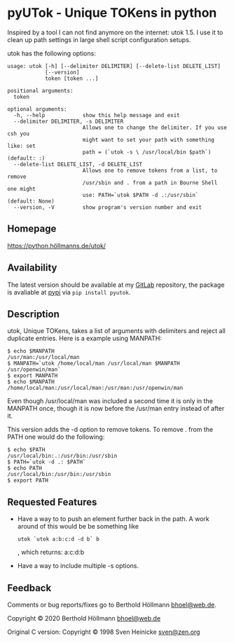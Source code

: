 # pyUTok - Unique TOKens in python

Inspired by a tool I can not find anymore on the internet: utok 1.5. I
use it to clean up path settings in large shell script configuration
setups.

utok has the following options:

```plaintext
usage: utok [-h] [--delimiter DELIMITER] [--delete-list DELETE_LIST]
            [--version]
            token [token ...]

positional arguments:
  token

optional arguments:
  -h, --help            show this help message and exit
  --delimiter DELIMITER, -s DELIMITER
                        Allows one to change the delimiter. If you use csh you
                        might want to set your path with something like: set
                        path = (`utok -s \ /usr/local/bin $path`) (default: :)
  --delete-list DELETE_LIST, -d DELETE_LIST
                        Allows one to remove tokens from a list, to remove
                        /usr/sbin and . from a path in Bourne Shell one might
                        use: PATH=`utok $PATH -d .:/usr/sbin` (default: None)
  --version, -V         show program's version number and exit
```

## Homepage

<https://python.höllmanns.de/utok/>

## Availability

The latest version should be available at my
[GitLab](https://gitlab.com/berhoel/python/pyutok) repository, the
package is avaliable at [pypi](https://pypi.org/project/pyutok/) via
`pip install pyutok`.

## Description

utok, Unique TOKens, takes a list of arguments with delimiters and
reject all duplicate entries. Here is a example using MANPATH:

```console
$ echo $MANPATH
/usr/man:/usr/local/man
$ MANPATH=`utok /home/local/man /usr/local/man $MANPATH /usr/openwin/man`
$ export MANPATH
$ echo $MANPATH
/home/local/man:/usr/local/man:/usr/man:/usr/openwin/man
```

Even though /usr/local/man was included a second time it is only in
the MANPATH once, though it is now before the /usr/man entry instead
of after it.

This version adds the -d option to remove tokens. To remove . from the
PATH one would do the following:

```console
$ echo $PATH
/usr/local/bin:.:/usr/bin:/usr/sbin
$ PATH=`utok -d .: $PATH`
$ echo PATH
/usr/local/bin:/usr/bin:/usr/sbin
$ export PATH
```

## Requested Features

 * Have a way to to push an element further back in the path. A work
   around of this would be be something like 
   ```console
   utok `utok a:b:c:d -d b` b
   ```
   , which returns: a:c:d:b

  * Have a way to include multiple -s options. 

## Feedback

Comments or bug reports/fixes go to Berthold Höllmann <bhoel@web.de>.

Copyright © 2020 Berthold Höllmann <bhoel@web.de>

Original C version:
Copyright © 1998 Sven Heinicke <sven@zen.org>
